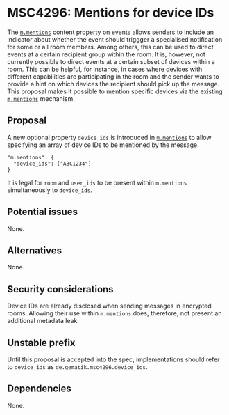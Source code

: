 # MSC4296: Mentions for device IDs

The [`m.mentions`] content property on events allows senders to include an indicator about whether
the event should triggger a specialised notification for some or all room members. Among others,
this can be used to direct events at a certain recipient group within the room. It is, however,
not currently possible to direct events at a certain subset of devices within a room. This can
be helpful, for instance, in cases where devices with different capabilities are participating
in the room and the sender wants to provide a hint on which devices the recipient should pick up
the message. This proposal makes it possible to mention specific devices via the existing
[`m.mentions`] mechanism.

## Proposal

A new optional property `device_ids` is introduced in [`m.mentions`] to allow specifying an array
of device IDs to be mentioned by the message.

```json5
"m.mentions": {
  "device_ids": ["ABC1234"]
}
```

It is legal for `room` and `user_ids` to be present within `m.mentions` simultaneously to `device_ids`.

## Potential issues

None.

## Alternatives

None.

## Security considerations

Device IDs are already disclosed when sending messages in encrypted rooms. Allowing their use within
`m.mentions` does, therefore, not present an additional metadata leak.

## Unstable prefix

Until this proposal is accepted into the spec, implementations should refer to `device_ids` as
`de.gematik.msc4296.device_ids`.

## Dependencies

None.

[`m.mentions`]: https://spec.matrix.org/v1.14/client-server-api/#definition-mmentions
